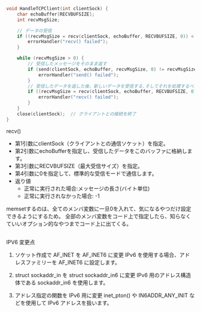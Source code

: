 

```c
void HandleTCPClient(int clientSock) {
    char echoBuffer[RECVBUFSIZE];
    int recvMsgSize;

    // データの受信
    if ((recvMsgSize = recv(clientSock, echoBuffer, RECVBUFSIZE, 0)) < 0) {
        errorHandler("recv() failed");
    }

    while (recvMsgSize > 0) {
        // 受信したメッセージをそのまま返す
        if (send(clientSock, echoBuffer, recvMsgSize, 0) != recvMsgSize) {
            errorHandler("send() failed");
        }
        // 受信したデータを返した後、新しいデータを受信する.そしてそれを処理するべく、またループの先頭へ。
        if ((recvMsgSize = recv(clientSock, echoBuffer, RECVBUFSIZE, 0)) < 0) {
            errorHandler("recv() failed");
        }
    }
    close(clientSock);  // クライアントとの接続を終了
}

```
recv()
- 第1引数にclientSock（クライアントとの通信ソケット）を指定。
- 第2引数にechoBufferを指定し、受信したデータをこのバッファに格納します。
- 第3引数にRECVBUFSIZE（最大受信サイズ）を指定。
- 第4引数に0を指定して、標準的な受信モードで通信します。
- 返り値
    - 正常に実行された場合:メッセージの長さ(バイト単位)
    - 正常に実行されなかった場合: -1





memsetするのは、全てのメンバ変数に一旦0を入れて、気になるやつだけ設定できるようにするため。
全部のメンバ変数をコード上で指定したら、知らなくていいオプション的なやつまでコード上に出てくる。














## 
IPV6
変更点
1. ソケット作成で AF_INET を AF_INET6 に変更
IPv6 を使用する場合、アドレスファミリーを AF_INET6 に設定します。

2. struct sockaddr_in を struct sockaddr_in6 に変更
IPv6 用のアドレス構造体である sockaddr_in6 を使用します。

3. アドレス指定の関数を IPv6 用に変更
inet_pton() や IN6ADDR_ANY_INIT などを使用して IPv6 アドレスを扱います。


